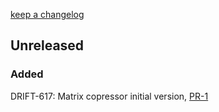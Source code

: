 [keep a changelog](https://keepachangelog.com/)

## Unreleased

### Added

DRIFT-617: Matrix copressor initial version, [PR-1](https://github.com/panda-official/MatrixCompressor/pull/1)
